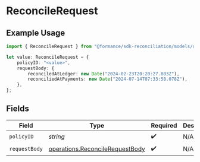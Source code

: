 # ReconcileRequest

## Example Usage

```typescript
import { ReconcileRequest } from "@formance/sdk-reconciliation/models/operations";

let value: ReconcileRequest = {
    policyID: "<value>",
    requestBody: {
        reconciledAtLedger: new Date("2024-02-23T20:20:27.803Z"),
        reconciliedAtPayments: new Date("2024-07-14T07:33:58.078Z"),
    },
};
```

## Fields

| Field                                                                              | Type                                                                               | Required                                                                           | Description                                                                        |
| ---------------------------------------------------------------------------------- | ---------------------------------------------------------------------------------- | ---------------------------------------------------------------------------------- | ---------------------------------------------------------------------------------- |
| `policyID`                                                                         | *string*                                                                           | :heavy_check_mark:                                                                 | N/A                                                                                |
| `requestBody`                                                                      | [operations.ReconcileRequestBody](../../models/operations/reconcilerequestbody.md) | :heavy_check_mark:                                                                 | N/A                                                                                |